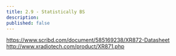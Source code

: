 ```yaml
---
title: 2.9 - Statistically BS
description:
published: false
---
```


https://www.scribd.com/document/585169238/XR872-Datasheet
http://www.xradiotech.com/product/XR871.php